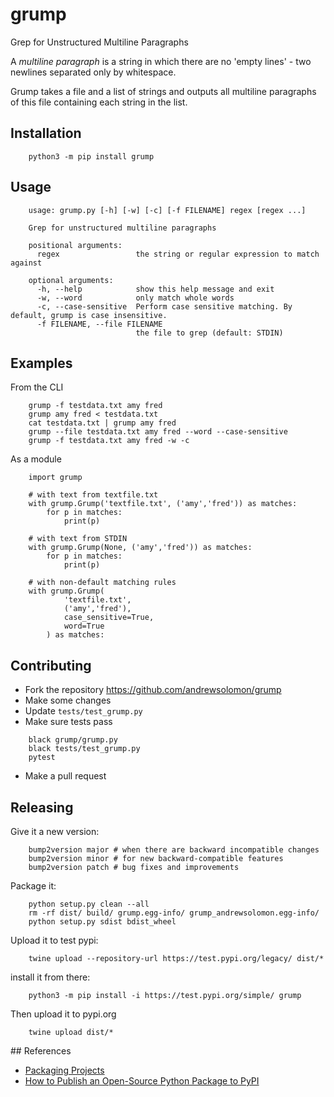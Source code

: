 # grump

Grep for Unstructured Multiline Paragraphs

A *multiline paragraph* is a string in which there are no
'empty lines' - two newlines separated only by whitespace.

Grump takes a file and a list of strings and outputs all multiline paragraphs
of this file containing each string in the list.

## Installation

```
    python3 -m pip install grump
```

## Usage

```
    usage: grump.py [-h] [-w] [-c] [-f FILENAME] regex [regex ...]

    Grep for unstructured multiline paragraphs

    positional arguments:
      regex                 the string or regular expression to match against

    optional arguments:
      -h, --help            show this help message and exit
      -w, --word            only match whole words
      -c, --case-sensitive  Perform case sensitive matching. By default, grump is case insensitive.
      -f FILENAME, --file FILENAME
                            the file to grep (default: STDIN)
```

## Examples

From the CLI

```
    grump -f testdata.txt amy fred
    grump amy fred < testdata.txt
    cat testdata.txt | grump amy fred
    grump --file testdata.txt amy fred --word --case-sensitive
    grump -f testdata.txt amy fred -w -c
```

As a module

```
    import grump

    # with text from textfile.txt
    with grump.Grump('textfile.txt', ('amy','fred')) as matches:
        for p in matches:
            print(p)

    # with text from STDIN
    with grump.Grump(None, ('amy','fred')) as matches:
        for p in matches:
            print(p)

    # with non-default matching rules
    with grump.Grump(
            'textfile.txt',
            ('amy','fred'),
            case_sensitive=True,
            word=True
        ) as matches:

```

## Contributing

* Fork the repository https://github.com/andrewsolomon/grump
* Make some changes
* Update `tests/test_grump.py`
* Make sure tests pass
```
    black grump/grump.py
    black tests/test_grump.py
    pytest
```
* Make a pull request

## Releasing

Give it a new version:
```
    bump2version major # when there are backward incompatible changes
    bump2version minor # for new backward-compatible features
    bump2version patch # bug fixes and improvements
```

Package it:
```
    python setup.py clean --all
    rm -rf dist/ build/ grump.egg-info/ grump_andrewsolomon.egg-info/
    python setup.py sdist bdist_wheel
```

Upload it to test pypi:
```
    twine upload --repository-url https://test.pypi.org/legacy/ dist/*
```

install it from there:

```
    python3 -m pip install -i https://test.pypi.org/simple/ grump
```

Then upload it to pypi.org
```
    twine upload dist/*
```

## References

* [Packaging Projects](https://packaging.python.org/tutorials/packaging-projects/)
* [How to Publish an Open-Source Python Package to PyPI](https://realpython.com/pypi-publish-python-package/)

